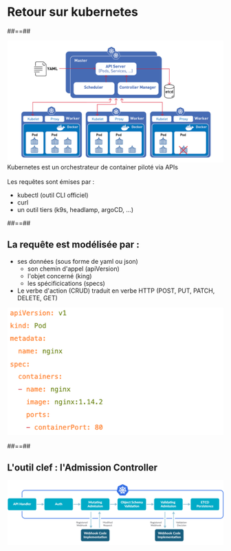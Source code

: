 <!-- .slide: class="transition-bg-sfeir-2" -->
# Retour sur kubernetes 

##==##
<!-- .slide: class="transition-bg-sfeir-2" -->
![h500](./assets/kubernetes/k8s_archi1.png)
<BR>
Kubernetes est un orchestrateur de container piloté via APIs <BR>
<BR>
Les requêtes sont émises par : 
- kubectl (outil CLI officiel)
- curl
- un outil tiers (k9s, headlamp, argoCD, ...)

##==##
<!-- .slide: class="transition-bg-sfeir-1" -->
## La requête est modélisée par : 
- ses données (sous forme de yaml ou json)
  - son chemin d'appel (apiVersion)
  - l'objet concerné (king)
  - les spécificications (specs)
- Le verbe d'action (CRUD) traduit en verbe HTTP (POST, PUT, PATCH, DELETE, GET)


![h500](./assets/kubernetes/pod-yaml.png)


##==##
<!-- .slide: class="transition-bg-sfeir-2" -->
## L'outil clef : l'Admission Controller

![h500](./assets/images/admission_schema.jpg)


